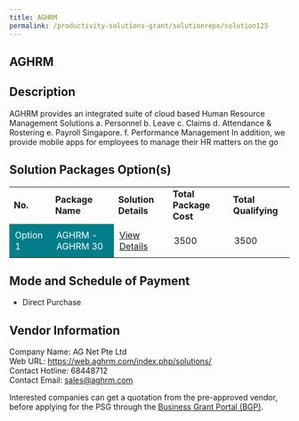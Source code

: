 ```yaml
---
title: AGHRM
permalink: /productivity-solutions-grant/solutionrepo/solution125
---
```


## AGHRM

## Description

AGHRM provides an integrated suite of cloud based Human Resource Management Solutions
a.	Personnel
b.	Leave
c.	Claims
d.	Attendance & Rostering
e.	Payroll Singapore. 
f.	Performance Management
In addition, we provide mobile apps for employees to manage their HR matters on the go

## Solution Packages Option(s)

<table>
<tr>
<td><b>No.</b></td>
<td><b>Package Name</b></td>
<td><b>Solution Details</b></td>
<td><b>Total Package Cost</b></td>
<td><b>Total Qualifying</b></td>
</tr>
<tr>
<td style='padding: 10px; background-color: #037E8A; color: #FFFFFF;'>Option 1</td>
<td style='padding: 10px; background-color: #037E8A; color: #FFFFFF;'>AGHRM - AGHRM 30</td>
<td style='padding: 10px;'><a href='https://www.gobusiness.gov.sg/images/psg/Desensitised_AG_NET_20200197_Annex_3_20200707122338_Part_1.pdf' target='_blank'>View Details</a></td>
<td style='padding: 10px;'>3500</td>
<td style='padding: 10px;'>3500</td>
</tr>
</table>

## Mode and Schedule of Payment

 - Direct Purchase

## Vendor Information

 Company Name: AG Net Pte Ltd <br>Web URL: https://web.aghrm.com/index.php/solutions/ <br>Contact Hotline: 68448712 <br>Contact Email: sales@aghrm.com <br>

Interested companies can get a quotation from the pre-approved vendor, before applying for the PSG through the <a href='https://www.businessgrants.gov.sg/' target='_blank' rel='noopener'>Business Grant Portal (BGP)</a>.

<script src="/jquery/resize-tables.js"></script>
